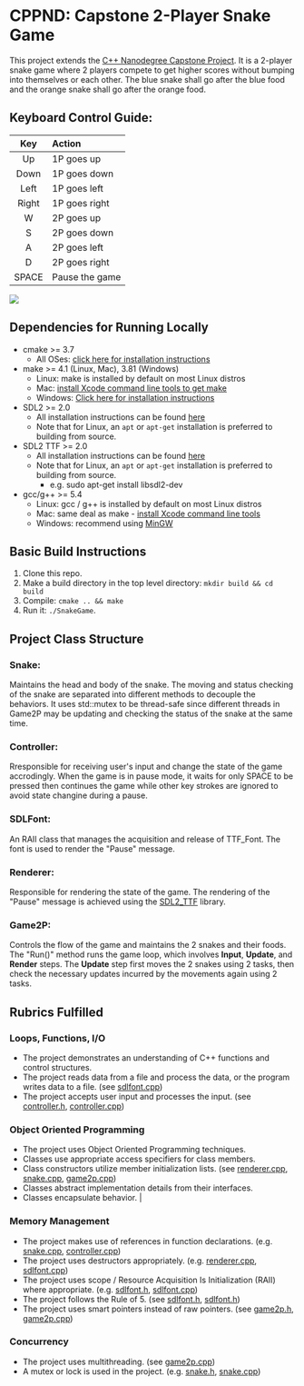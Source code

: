# CPPND: Capstone 2-Player Snake Game

This project extends the [C++ Nanodegree Capstone Project](https://github.com/udacity/CppND-Capstone-Snake-Game). It is a 2-player snake game where 2 players compete to get higher scores without bumping into themselves or each other. The blue snake shall go after the blue food and the orange snake shall go after the orange food.

## Keyboard Control Guide:
| Key             | Action                                  | 
| :-------------: |:----------------------------------------|
| Up              | 1P goes up                              |
| Down            | 1P goes down                            |
| Left            | 1P goes left                            |
| Right           | 1P goes right                           | 
| W               | 2P goes up                              |
| S               | 2P goes down                            |
| A               | 2P goes left                            |
| D               | 2P goes right                           | 
| SPACE           | Pause the game                          |


<img src="snake_game.gif"/>

## Dependencies for Running Locally
* cmake >= 3.7
  * All OSes: [click here for installation instructions](https://cmake.org/install/)
* make >= 4.1 (Linux, Mac), 3.81 (Windows)
  * Linux: make is installed by default on most Linux distros
  * Mac: [install Xcode command line tools to get make](https://developer.apple.com/xcode/features/)
  * Windows: [Click here for installation instructions](http://gnuwin32.sourceforge.net/packages/make.htm)
* SDL2 >= 2.0
  * All installation instructions can be found [here](https://wiki.libsdl.org/Installation)
  * Note that for Linux, an `apt` or `apt-get` installation is preferred to building from source.
* SDL2 TTF >= 2.0
  * All installation instructions can be found [here](https://www.libsdl.org/projects/SDL_ttf/docs/SDL_ttf.html)
  * Note that for Linux, an `apt` or `apt-get` installation is preferred to building from source.
    * e.g. sudo apt-get install libsdl2-dev
* gcc/g++ >= 5.4
  * Linux: gcc / g++ is installed by default on most Linux distros
  * Mac: same deal as make - [install Xcode command line tools](https://developer.apple.com/xcode/features/)
  * Windows: recommend using [MinGW](http://www.mingw.org/)

## Basic Build Instructions

1. Clone this repo.
2. Make a build directory in the top level directory: `mkdir build && cd build`
3. Compile: `cmake .. && make`
4. Run it: `./SnakeGame`.

## Project Class Structure
### Snake: 
Maintains the head and body of the snake. The moving and status checking of the snake are separated into different methods to decouple the behaviors. It uses std::mutex to be thread-safe since different threads in Game2P may be updating and checking the status of the snake at the same time. 

### Controller: 
Rresponsible for receiving user's input and change the state of the game accrodingly. When the game is in pause mode, it waits for only SPACE to be pressed then continues the game while other key strokes are ignored to avoid state changine during a pause.

### SDLFont:
An RAII class that manages the acquisition and release of TTF_Font. The font is used to render the "Pause" message.

### Renderer: 
Responsible for rendering the state of the game. The rendering of the "Pause" message is achieved using the [SDL2_TTF](https://www.libsdl.org/projects/SDL_ttf/docs/SDL_ttf.html) library.

### Game2P: 
Controls the flow of the game and maintains the 2 snakes and their foods. The "Run()" method runs the game loop, which involves __Input__, __Update__, and __Render__ steps. The __Update__ step first moves the 2 snakes using 2 tasks, then check the necessary updates incurred by the movements again using 2 tasks. 

## Rubrics Fulfilled 
### Loops, Functions, I/O
* The project demonstrates an understanding of C++ functions and control structures.
* The project reads data from a file and process the data, or the program writes data to a file. (see [sdlfont.cpp](https://github.com/lian999111/CppND-Capstone-Snake-Game/blob/master/src/sdlfont.cpp#L12))
* The project accepts user input and processes the input. (see [controller.h](https://github.com/lian999111/CppND-Capstone-Snake-Game/blob/master/src/controller.h), [controller.cpp](https://github.com/lian999111/CppND-Capstone-Snake-Game/blob/master/src/controller.cpp))

### Object Oriented Programming
* The project uses Object Oriented Programming techniques.
* Classes use appropriate access specifiers for class members.
* Class constructors utilize member initialization lists. (see [renderer.cpp](https://github.com/lian999111/CppND-Capstone-Snake-Game/blob/master/src/renderer.cpp#L8-L9), [snake.cpp](https://github.com/lian999111/CppND-Capstone-Snake-Game/blob/master/src/snake.h#L13-L17), [game2p.cpp](https://github.com/lian999111/CppND-Capstone-Snake-Game/blob/master/src/game2p.cpp#L8-L9))
* Classes abstract implementation details from their interfaces.
* Classes encapsulate behavior.                                                                         	| 

### Memory Management
* The project makes use of references in function declarations. (e.g. [snake.cpp](https://github.com/lian999111/CppND-Capstone-Snake-Game/blob/master/src/snake.cpp#L25), [controller.cpp](https://github.com/lian999111/CppND-Capstone-Snake-Game/blob/master/src/controller.cpp#L13-L15))
* The project uses destructors appropriately. (e.g. [renderer.cpp](https://github.com/lian999111/CppND-Capstone-Snake-Game/blob/master/src/renderer.cpp#L41-L47), [sdlfont.cpp](https://github.com/lian999111/CppND-Capstone-Snake-Game/blob/master/src/sdlfont.cpp#L15-L18))
* The project uses scope / Resource Acquisition Is Initialization (RAII) where appropriate. (e.g. [sdlfont.h](https://github.com/lian999111/CppND-Capstone-Snake-Game/blob/master/src/sdlfont.h), [sdlfont.cpp](https://github.com/lian999111/CppND-Capstone-Snake-Game/blob/master/src/sdlfont.cpp))
* The project follows the Rule of 5. (see [sdlfont.h](https://github.com/lian999111/CppND-Capstone-Snake-Game/blob/master/src/sdlfont.h), [sdlfont.h](https://github.com/lian999111/CppND-Capstone-Snake-Game/blob/master/src/sdlfont.cpp))
* The project uses smart pointers instead of raw pointers. (see [game2p.h](https://github.com/lian999111/CppND-Capstone-Snake-Game/blob/master/src/game2p.h#L22-L23), [game2p.cpp](https://github.com/lian999111/CppND-Capstone-Snake-Game/blob/master/src/game2p.cpp#L11-L15))

### Concurrency
* The project uses multithreading. (see [game2p.cpp](https://github.com/lian999111/CppND-Capstone-Snake-Game/blob/master/src/game2p.cpp#L40-L52))
* A mutex or lock is used in the project. (e.g. [snake.h](https://github.com/lian999111/CppND-Capstone-Snake-Game/blob/master/src/snake.h#L46), [snake.cpp](https://github.com/lian999111/CppND-Capstone-Snake-Game/blob/master/src/snake.cpp#L27-L30))
